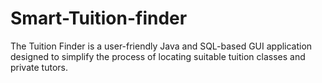 # Smart-Tuition-finder
The Tuition Finder is a user-friendly Java and SQL-based GUI application designed to simplify the process of locating suitable tuition classes and private tutors.
